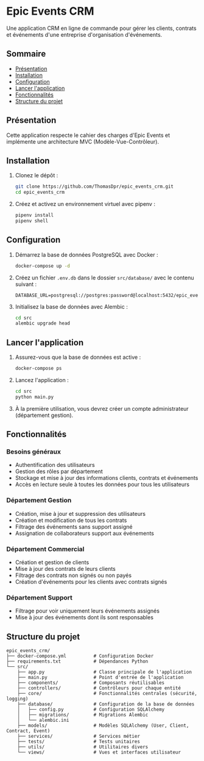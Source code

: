 # Epic Events CRM

Une application CRM en ligne de commande pour gérer les clients, contrats et événements d'une entreprise d'organisation d'événements.

## Sommaire
- [Présentation](#présentation)
- [Installation](#installation)
- [Configuration](#configuration)
- [Lancer l'application](#lancer-lapplication)
- [Fonctionnalités](#fonctionnalités)
- [Structure du projet](#structure-du-projet)

## Présentation

Cette application respecte le cahier des charges d'Epic Events et implémente une architecture MVC (Modèle-Vue-Contrôleur).

## Installation

1. Clonez le dépôt :
    ```bash
    git clone https://github.com/ThomasDpr/epic_events_crm.git
    cd epic_events_crm
    ```

2. Créez et activez un environnement virtuel avec pipenv :
    ```bash
    pipenv install
    pipenv shell
    ```

## Configuration

1. Démarrez la base de données PostgreSQL avec Docker :
    ```bash
    docker-compose up -d
    ```

2. Créez un fichier `.env.db` dans le dossier `src/database/` avec le contenu suivant :
    ```
    DATABASE_URL=postgresql://postgres:password@localhost:5432/epic_events
    ```

4. Initialisez la base de données avec Alembic :
    ```bash
    cd src
    alembic upgrade head
    ```

## Lancer l'application

1. Assurez-vous que la base de données est active :
    ```bash
    docker-compose ps
    ```

2. Lancez l'application :
    ```bash
    cd src
    python main.py
    ```

3. À la première utilisation, vous devrez créer un compte administrateur (département gestion).

## Fonctionnalités

### Besoins généraux
- Authentification des utilisateurs
- Gestion des rôles par département
- Stockage et mise à jour des informations clients, contrats et événements
- Accès en lecture seule à toutes les données pour tous les utilisateurs

### Département Gestion
- Création, mise à jour et suppression des utilisateurs
- Création et modification de tous les contrats
- Filtrage des événements sans support assigné
- Assignation de collaborateurs support aux événements

### Département Commercial
- Création et gestion de clients
- Mise à jour des contrats de leurs clients
- Filtrage des contrats non signés ou non payés
- Création d'événements pour les clients avec contrats signés

### Département Support
- Filtrage pour voir uniquement leurs événements assignés
- Mise à jour des événements dont ils sont responsables

## Structure du projet

```
epic_events_crm/
├── docker-compose.yml          # Configuration Docker
├── requirements.txt            # Dépendances Python
└── src/
    ├── app.py                  # Classe principale de l'application
    ├── main.py                 # Point d'entrée de l'application
    ├── components/             # Composants réutilisables
    ├── controllers/            # Contrôleurs pour chaque entité
    ├── core/                   # Fonctionnalités centrales (sécurité, logging)
    ├── database/               # Configuration de la base de données
    │   ├── config.py           # Configuration SQLAlchemy
    │   ├── migrations/         # Migrations Alembic
    │   └── alembic.ini
    ├── models/                 # Modèles SQLAlchemy (User, Client, Contract, Event)
    ├── services/               # Services métier
    ├── tests/                  # Tests unitaires
    ├── utils/                  # Utilitaires divers
    └── views/                  # Vues et interfaces utilisateur
```
